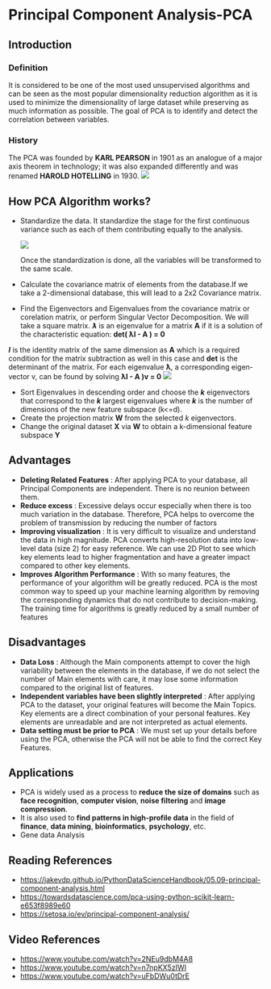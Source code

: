 # Principal Component Analysis-PCA
## Introduction
### Definition
It is considered to be one of the most used unsupervised algorithms and can be seen as the most popular dimensionality reduction algorithm as it is used to minimize the dimensionality of large dataset
while preserving as much information as possible. The goal of PCA is to identify and detect the correlation between variables.
### History
The PCA was founded by **KARL PEARSON** in 1901 as an analogue of a major axis theorem in technology; it was also expanded differently and was renamed **HAROLD HOTELLING** in 1930.
 ![](https://ashutoshtripathicom.files.wordpress.com/2019/07/pca_title.jpg)
## How PCA Algorithm works?
   * Standardize the data. It standardize the stage for the first continuous variance such as each of them contributing equally to the analysis.

     ![](https://builtin.com/sites/default/files/styles/ckeditor_optimize/public/inline-images/Principal%20Component%20Analysis%20Standardization.png)

     Once the standardization is done, all the variables will be transformed to the same scale.
   * Calculate the covariance matrix of elements from the database.If we take a 2-dimensional database, this will lead to a 2x2 Covariance matrix.
   * Find the Eigenvectors and Eigenvalues from the covariance matrix or corelation matrix, or perform Singular Vector Decomposition.
  We will take a square matrix. _**ƛ**_ is an eigenvalue for a matrix **A** if it is a solution of the characteristic equation:
                     **det( ƛI - A ) = 0**

   _**I**_ is the identity matrix of the same dimension as **A** which is a required condition for the matrix subtraction as well in this case and **det** is the determinant of the matrix. For each eigenvalue **ƛ**, a corresponding eigen-vector v, can be found by solving
                      **ƛI - A )v = 0**
    ![](https://builtin.com/sites/default/files/styles/ckeditor_optimize/public/inline-images/Principal%20Component%20Analysis%20Principal%20Components.png)
   * Sort Eigenvalues in descending order and choose the _**k**_ eigenvectors that correspond to the _**k**_ largest eigenvalues where _**k**_ is the number of dimensions of the new feature subspace (k<=d).
   * Create the projection matrix **W** from the selected *k* eigenvectors.
   * Change the original dataset **X** via **W** to obtain a k-dimensional feature subspace **Y**

## Advantages
   * **Deleting Related Features** : After applying PCA to your database, all Principal Components are independent. There is no reunion between them.
   * **Reduce excess** : Excessive delays occur especially when there is too much variation in the database. Therefore, PCA helps to overcome the problem of transmission by reducing the number of factors
   * **Improving visualization** : It is very difficult to visualize and understand the data in high magnitude. PCA converts high-resolution data into low-level data (size 2) for easy reference. We can use 2D Plot to see which key elements lead to higher fragmentation and have a greater impact compared to other key elements.
   * **Improves Algorithm Performance** : With so many features, the performance of your algorithm will be greatly reduced. PCA is the most common way to speed up your machine learning algorithm by removing the corresponding dynamics that do not contribute to decision-making. The training time for algorithms is greatly reduced by a small number of features

## Disadvantages
   * **Data Loss** : Although the Main components attempt to cover the high variability between the elements in the database, if we do not select the number of Main elements with care, it may lose some information compared to the original list of features.
   * **Independent variables have been slightly interpreted** : After applying PCA to the dataset, your original features will become the Main Topics. Key elements are a direct combination of your personal features. Key elements are unreadable and are not interpreted as actual elements.
   * **Data setting must be prior to PCA** : We must set up your details before using the PCA, otherwise the PCA will not be able to find the correct Key Features.

## Applications
   * PCA is widely used as a process to **reduce the size of domains** such as **face recognition**, **computer vision**, **noise filtering** and **image compression**. 
   * It is also used to **find patterns in high-profile data** in the field of **finance**, **data mining**, **bioinformatics**, **psychology**, etc.
   * Gene data Analysis

## Reading References
   * https://jakevdp.github.io/PythonDataScienceHandbook/05.09-principal-component-analysis.html
   * https://towardsdatascience.com/pca-using-python-scikit-learn-e653f8989e60
   * https://setosa.io/ev/principal-component-analysis/
## Video References
   * https://www.youtube.com/watch?v=2NEu9dbM4A8
   * https://www.youtube.com/watch?v=n7npKX5zIWI
   * https://www.youtube.com/watch?v=uFbDWu0tDrE
